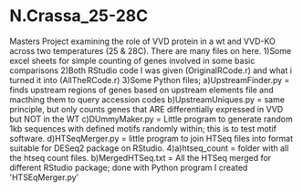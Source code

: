 # N.Crassa_25-28C
Masters Project examining the role of VVD protein in a wt and VVD-KO across two temperatures (25 &amp; 28C).
There are many files on here.
1)Some excel sheets for simple counting of genes involved in some basic comparisons
2)Both RStudio code I was given (OriginalRCode.r) and what i turned it into (AllTheRCode.r)
3)Some Python files;
  a)UpstreamFinder.py = finds upstream regions of genes based on upstream elements file and macthing them to query accession codes
  b)UpstreamUniques.py = same principle, but only counts genes that ARE differentially expressed in VVD but NOT in the WT
  c)DUmmyMaker.py = Little program to generate random 1kb sequences with defined motifs randomly within; this is to test motif software.
  d)HTSeqMerger.py = little program to join HTSeq files into format suitable for DESeq2 package on RStudio. 
4)a)htseq_count = folder with all the htseq count files.
  b)MergedHTSeq.txt = All the HTSeq merged for different RStudio package; done with Python program I created 'HTSEqMerger.py'
